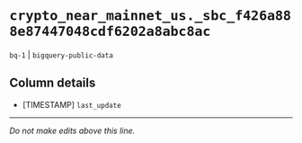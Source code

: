 # `crypto_near_mainnet_us._sbc_f426a888e87447048cdf6202a8abc8ac`
`bq-1` | `bigquery-public-data`

## Column details
* [TIMESTAMP] `last_update`

-------------------------------------------------------------------------------
*Do not make edits above this line.*
